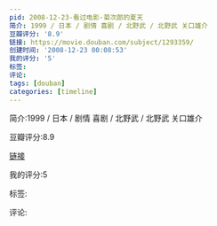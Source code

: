 ```yaml
---
pid: 2008-12-23-看过电影-菊次郎的夏天
简介: 1999 / 日本 / 剧情 喜剧 / 北野武 / 北野武 关口雄介
豆瓣评分: '8.9'
链接: https://movie.douban.com/subject/1293359/
创建时间: '2008-12-23 00:08:53'
我的评分: '5'
标签:
评论:
tags: [douban]
categories: [timeline]
---
```

简介:1999 / 日本 / 剧情 喜剧 / 北野武 / 北野武 关口雄介

豆瓣评分:8.9

[链接](https://movie.douban.com/subject/1293359/)

我的评分:5

标签:

评论:

